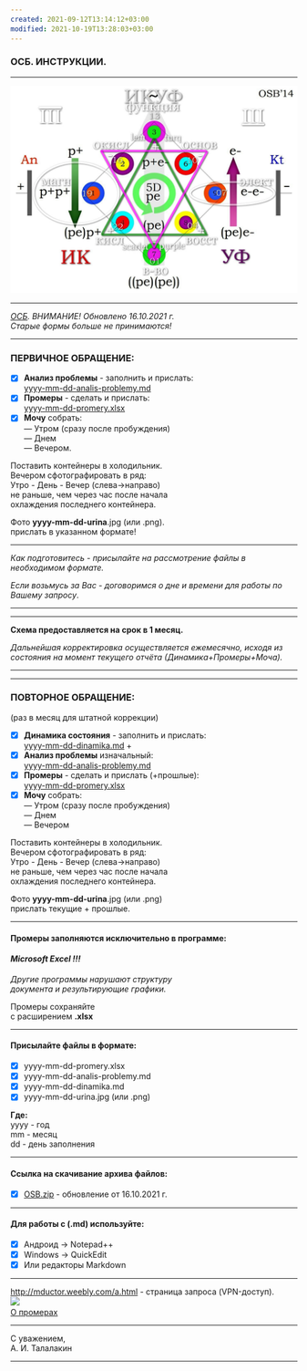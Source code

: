 ```yaml
---
created: 2021-09-12T13:14:12+03:00
modified: 2021-10-19T13:28:03+03:00
---
```


### ОСБ. ИНСТРУКЦИИ.   
***  
![Arbalet](ArbaletEP.jpg)  
***  
_[ОСБ](!0SB.md). ВНИМАНИЕ! Обновлено 16.10.2021 г.  
Старые формы больше не принимаются!_   
***  
### ПЕРВИЧНОЕ ОБРАЩЕНИЕ:  
- [x] __Анализ проблемы__ - заполнить и прислать:  
[yyyy-mm-dd-analis-problemy.md](yyyy-mm-dd-analis-problemy.md)   
- [x] __Промеры__ - сделать и прислать:   
[yyyy-mm-dd-promery.xlsx](https://github.com/TalalakinAI/OSB/raw/master/yyyy-mm-dd-promery.xlsx)  
- [x] __Мочу__ собрать:  
— Утром (сразу после пробуждения)  
— Днем   
— Вечером.  

Поставить контейнеры в холодильник.  
Вечером сфотографировать в ряд:  
Утро - День - Вечер  (слева→направо)  
не раньше, чем через час после начала   
охлаждения последнего контейнера.  

Фото  __yyyy-mm-dd-urina__.jpg (или .png).  
прислать в указанном формате!  
***
*Как подготовитесь - присылайте на рассмотрение файлы в необходимом формате.*  

*Если возьмусь за Вас - договоримся о дне и времени для работы по Вашему запросу*.  
***  
***  
__Схема предоставляется на срок в 1 месяц.__  

*Дальнейшая корректировка осуществляется  ежемесячно, исходя из состояния 
на момент текущего отчёта (Динамика+Промеры+Моча).* 
***  
***  
### ПОВТОРНОЕ ОБРАЩЕНИЕ:  
(раз в месяц для штатной коррекции)  

- [x] __Динамика состояния__ - заполнить и прислать:   
[yyyy-mm-dd-dinamika.md](yyyy-mm-dd-dinamika.md) +     
- [x] __Анализ проблемы__ изначальный:   
[yyyy-mm-dd-analis-problemy.md](yyyy-mm-dd-analis-problemy.md)  
- [x] __Промеры__ - сделать и прислать (+прошлые):  
[yyyy-mm-dd-promery.xlsx](https://github.com/TalalakinAI/OSB/raw/master/yyyy-mm-dd-promery.xlsx)
- [x] __Мочу__ собрать:  
— Утром (сразу после пробуждения)  
— Днем  
— Вечером  

Поставить контейнеры в холодильник.  
Вечером сфотографировать в ряд:  
Утро - День - Вечер  (слева→направо)  
не раньше, чем через час после начала  
охлаждения последнего контейнера.  

Фото  __yyyy-mm-dd-urina__.jpg (или .png)  
прислать текущие + прошлые.  
***
#### Промеры заполняются исключительно в программе:   
#### *Microsoft Excel !!!*  

*Другие программы нарушают структуру  
документа и результирующие графики.*  

Промеры сохраняйте  
с расширением  __.xlsx__   
***
#### Присылайте файлы в формате:  
- [x] yyyy-mm-dd-promery.xlsx  
- [x] yyyy-mm-dd-analis-problemy.md  
- [x] yyyy-mm-dd-dinamika.md   
- [x] yyyy-mm-dd-urina.jpg (или .png)  

__Где:__    
yyyy - год  
mm - месяц  
dd - день заполнения   
***
#### Ссылка на скачивание архива файлов:
- [x] [OSB.zip](https://github.com/TalalakinAI/OSB/raw/master/OSB.zip)  - обновление от 16.10.2021 г. 
***
#### Для работы с (.md) используйте:     
- [x] Андроид → Notepad++  
- [x] Windows → QuickEdit  
- [x] Или редакторы Markdown  
***   
http://mductor.weebly.com/a.html - страница запроса (VPN-доступ).  
![](https://youtu.be/FQcPIXfhmsY)  
[О промерах](https://t.me/osbmd/1334)  
***  
С уважением,   
А. И. Талалакин   
***

